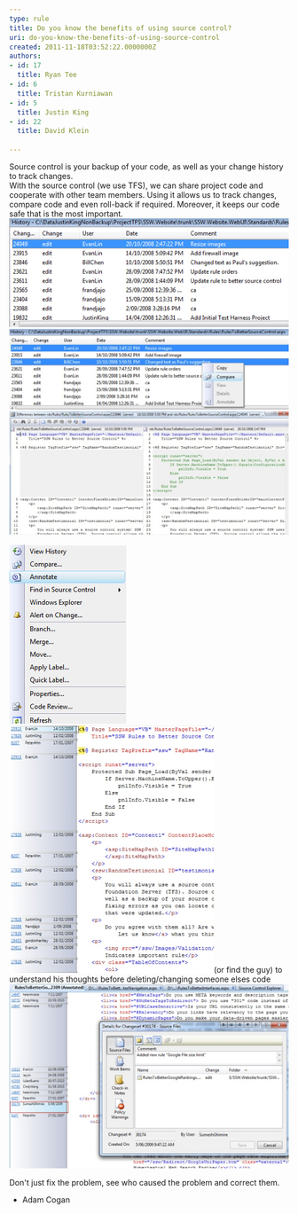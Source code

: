 ```yaml
---
type: rule
title: Do you know the benefits of using source control?
uri: do-you-know-the-benefits-of-using-source-control
created: 2011-11-18T03:52:22.0000000Z
authors:
- id: 17
  title: Ryan Tee
- id: 6
  title: Tristan Kurniawan
- id: 5
  title: Justin King
- id: 22
  title: David Klein

---
```


Source control is your backup of your code, as well as your change history to track changes. 
<br>With the source control (we use TFS), we can share project code and cooperate with other team members. Using it allows us to track changes, compare code and even roll-back if required. Moreover, it keeps our code safe that is the most important. <br> 
![View the changes in source control on each individual file](HistoryWindow.jpg)
![We can select different changesets and compare the changes](HistoryCompareMenu.jpg)
![We can select different changesets and compare the changes. Blue = modified, Green = addition, Red = deletion](Compare.jpg)

![Right click file and select Annotate to view the history on a segment basis](AnnotateMenu.jpg)
![Use annotate to understand](Annotate.jpg)(or find the guy) to understand his thoughts before deleting/changing someone elses code 
![Annotation is great, but it gets even better when one click gives you the 'check in comment' and the 'work item'](AnnotationAndComment.jpg)

Don't just fix the problem, see who caused the problem and correct them.
- Adam Cogan
